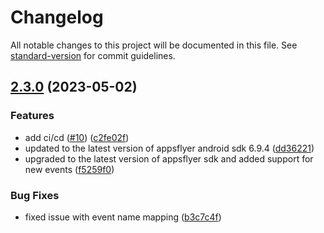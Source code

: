 # Changelog

All notable changes to this project will be documented in this file. See [standard-version](https://github.com/conventional-changelog/standard-version) for commit guidelines.

## [2.3.0](https://github.com/rudderlabs/rudder-integration-appsflyer-android/compare/v0.1.1...v2.3.0) (2023-05-02)


### Features

* add ci/cd ([#10](https://github.com/rudderlabs/rudder-integration-appsflyer-android/issues/10)) ([c2fe02f](https://github.com/rudderlabs/rudder-integration-appsflyer-android/commit/c2fe02fabcce06d2872768cbdb102a7f7fb31984))
* updated to the latest version of appsflyer android sdk 6.9.4 ([dd36221](https://github.com/rudderlabs/rudder-integration-appsflyer-android/commit/dd36221eabb8e278eaa276b15b74186f40895745))
* upgraded to the latest version of appsflyer sdk and added support for new events ([f5259f0](https://github.com/rudderlabs/rudder-integration-appsflyer-android/commit/f5259f0f17618ba9ea51ef1499240736d69d64ae))


### Bug Fixes

* fixed issue with event name mapping ([b3c7c4f](https://github.com/rudderlabs/rudder-integration-appsflyer-android/commit/b3c7c4f679252f7fff5aea9e73969b30867e2618))
